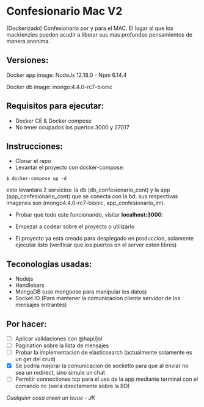 # Confesionario Mac V2
(Dockerizado) Confesionario por y para el MAC. El lugar al que los mackienzies pueden acudir a liberar sus mas profundos pensamientos de manera anonima.

Versiones:
---------

Docker app image: NodeJs 12.18.0 - Npm 6.14.4

Docker db image: mongo:4.4.0-rc7-bionic


Requisitos para ejecutar:
---------

- Docker CE & Docker compose
- No tener ocupados los puertos 3000 y 27017

Instrucciones:
---------

- Clonar el repo
- Levantar el proyecto con docker-compose:

```
$ docker-compose up -d
```
esto levantara 2 servicios: la db (db_confesionario_cont) y la app (app_confesionario_cont) que se conecta con la bd. sus respectivas imagenes son (mongo4.4.0-rc7-bionic, app_confesionario_im).
- Probar que todo este funcionando, visitar **localhost:3000**:

- Empezar a codear sobre el proyecto o utilizarlo

- El proyecto ya esta creado para desplegado en produccion, solamente ejecutar listo (verificar que los puertos en el server esten libres)

Teconologias usadas:
---------

- Nodejs
- Handlebars
- MongoDB (uso mongoose para manipular los datos)
- Socket.IO (Para mantener la comunicacion cliente servidor de los mensajes entrantes)

Por hacer:
---------

- [ ] Aplicar validaciones con @hapi/joi
- [ ] Pagination sobre la lista de mensajes
- [ ] Probar la implementacion de elasticsearch (actualmente solamente es un get del crud)
- [x] Se podria mejorar la comunicacion de socketIo para que al enviar no sea un redirect, sino simule un chat
- [ ] Permitir connectiones tcp para el uso de la app mediante terminal con el comando nc (seria directamente sobre la BD)

*Cualquier cosa creen un issue - JK*

